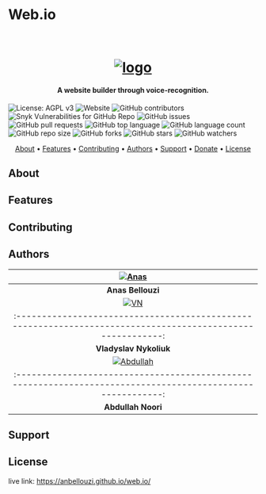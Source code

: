 # Web.io
<h1 align="center">
  <br>
  <a href="https://anbellouzi.github.io/web.io/"><img src="https://cdn.filestackcontent.com/GyD60bydSW2n1W5YtB2b" alt="logo"></a>
</h1>

<h4 align="center">A website builder through voice-recognition.</h4>
<p align="center">

![License: AGPL v3](https://img.shields.io/badge/License-AGPL%20v3-blue.svg)
![Website](https://img.shields.io/website?down_message=down&up_message=online&url=https%3A%2F%2Fanbellouzi.github.io%2Fweb.io%2F)
![GitHub contributors](https://img.shields.io/github/contributors/anbellouzi/web.io)
![Snyk Vulnerabilities for GitHub Repo](https://img.shields.io/snyk/vulnerabilities/github/anbellouzi/web.io)
![GitHub issues](https://img.shields.io/github/issues/anbellouzi/web.io)
![GitHub pull requests](https://img.shields.io/github/issues-pr/anbellouzi/web.io)
![GitHub top language](https://img.shields.io/github/languages/top/anbellouzi/web.io?label=javascript)
![GitHub language count](https://img.shields.io/github/languages/count/anbellouzi/web.io)
![GitHub repo size](https://img.shields.io/github/repo-size/anbellouzi/web.io)
![GitHub forks](https://img.shields.io/github/forks/anbellouzi/web.io?style=social)
![GitHub stars](https://img.shields.io/github/stars/anbellouzi/web.io?style=social)
![GitHub watchers](https://img.shields.io/github/watchers/anbellouzi/web.io?style=social)

</p>

<p align="center">
  <a href="#about">About</a> •
  <a href="#features">Features</a> •
  <a href="#contributing">Contributing</a> •
  <a href="#authors">Authors</a> •
  <a href="#support">Support</a> •
  <a href="#donate">Donate</a> •
  <a href="#license">License</a>
</p>

## About

## Features

## Contributing

## Authors

| [![Anas](https://avatars0.githubusercontent.com/u/12688642?v=4)](https://github.com/anbellouzi) 	          |
|:---------------------------------------------------------------------------------------------------------:	|
|                                            **Anas Bellouzi**                                            	  |
| [![VN](https://avatars0.githubusercontent.com/u/37787869?v=4)](https://github.com/vladyslavnUA) 	          |
|:---------------------------------------------------------------------------------------------------------:	|
|                                            **Vladyslav Nykoliuk**                                           |
| [![Abdullah](https://avatars2.githubusercontent.com/u/51065314?v=4)](https://github.com/AbdullahNoori) 	    |
|:---------------------------------------------------------------------------------------------------------:	|
|                                            **Abdullah Noori**                                            	  |

## Support

## License


live link: https://anbellouzi.github.io/web.io/
